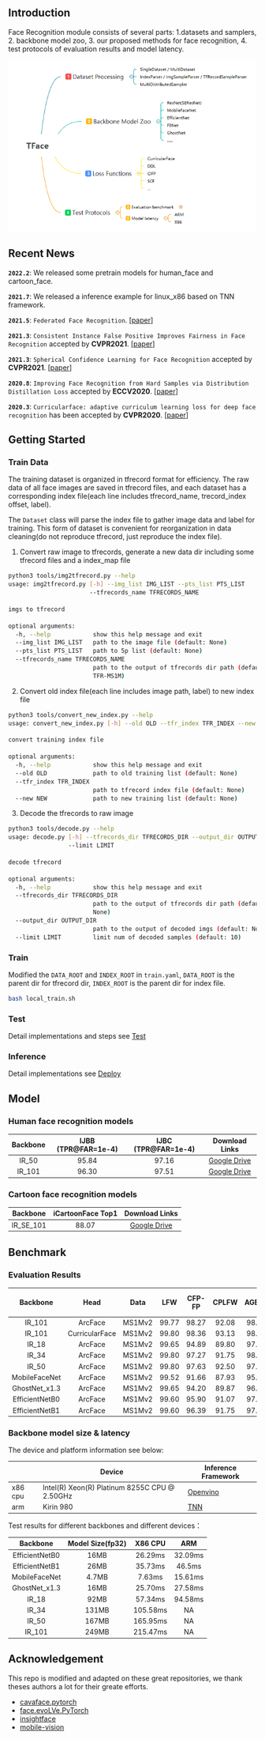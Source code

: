 ## Introduction

Face Recognition module consists of several parts: 1.datasets and samplers, 2. backbone model zoo, 3. our proposed methods for face recognition, 4. test protocols of evaluation results and model latency.

<img src="doc/framework.png" title="framework" /> 

## Recent News
**`2022.2`**: We released some pretrain models for human_face and cartoon_face.

**`2021.7`**:  We released a inference example for linux_x86 based on TNN framework.

**`2021.5`**: `Federated Face Recognition`. [[paper](https://arxiv.org/abs/2105.02501)]

**`2021.3`**: `Consistent Instance False Positive Improves Fairness in Face Recognition` accepted by **CVPR2021**. [[paper](https://arxiv.org/abs/2106.05519)]

**`2021.3`**: `Spherical Confidence Learning for Face Recognition` accepted by **CVPR2021**. [[paper](https://openaccess.thecvf.com/content/CVPR2021/papers/Li_Spherical_Confidence_Learning_for_Face_Recognition_CVPR_2021_paper.pdf)]

**`2020.8`**: `Improving Face Recognition from Hard Samples via Distribution Distillation Loss` accepted by **ECCV2020**. [[paper](https://arxiv.org/abs/2002.03662)] 

**`2020.3`**: `Curricularface: adaptive curriculum learning loss for deep face recognition` has been accepted by **CVPR2020**. [[paper](https://arxiv.org/abs/2004.00288)]

## Getting Started

### Train Data

The training dataset is organized in tfrecord format for efficiency. The raw data of all face images are saved in tfrecord files, and each dataset has a corresponding index file(each line includes tfrecord_name, trecord_index offset, label). 

The `Dataset` class will parse the index file to gather image data and label for training. This form of dataset is convenient for reorganization in data cleaning(do not reproduce tfrecord, just reproduce the index file).

1. Convert raw image to tfrecords, generate a new data dir including some tfrecord files and a index_map file
``` bash
python3 tools/img2tfrecord.py --help
usage: img2tfrecord.py [-h] --img_list IMG_LIST --pts_list PTS_LIST
                       --tfrecords_name TFRECORDS_NAME

imgs to tfrecord

optional arguments:
  -h, --help            show this help message and exit
  --img_list IMG_LIST   path to the image file (default: None)
  --pts_list PTS_LIST   path to 5p list (default: None)
  --tfrecords_name TFRECORDS_NAME
                        path to the output of tfrecords dir path (default:
                        TFR-MS1M)
```

2. Convert old index file(each line includes image path, label) to new index file
``` bash
python3 tools/convert_new_index.py --help
usage: convert_new_index.py [-h] --old OLD --tfr_index TFR_INDEX --new NEW

convert training index file

optional arguments:
  -h, --help            show this help message and exit
  --old OLD             path to old training list (default: None)
  --tfr_index TFR_INDEX
                        path to tfrecord index file (default: None)
  --new NEW             path to new training list (default: None)
```

3. Decode the tfrecords to raw image
``` bash
python3 tools/decode.py --help
usage: decode.py [-h] --tfrecords_dir TFRECORDS_DIR --output_dir OUTPUT_DIR
                 --limit LIMIT

decode tfrecord

optional arguments:
  -h, --help            show this help message and exit
  --tfrecords_dir TFRECORDS_DIR
                        path to the output of tfrecords dir path (default:
                        None)
  --output_dir OUTPUT_DIR
                        path to the output of decoded imgs (default: None)
  --limit LIMIT         limit num of decoded samples (default: 10)
```

###  Train

Modified the `DATA_ROOT` and `INDEX_ROOT` in `train.yaml`, `DATA_ROOT` is the parent dir for tfrecord dir,  `INDEX_ROOT` is the parent dir for index file.

```bash
bash local_train.sh
```

### Test

Detail implementations and steps see [Test](https://github.com/Tencent/TFace/tree/master/recognition/test)

### Inference

Detail implementations see [Deploy](https://github.com/Tencent/TFace/tree/master/recognition/deploy)

## Model

### Human face recognition models
|    Backbone    |   IJBB (TPR@FAR=1e-4) |  IJBC (TPR@FAR=1e-4) |  Download Links |
| :------------: |  :-----------------: | :-----------------: | :------------:  |
|     IR_50       |  95.84 | 97.16 | [Google Drive](https://drive.google.com/file/d/1HB5P1v3PvOR0gRu529jhk6NhHesunSkr/view?usp=sharing) |
|     IR_101       |  96.30 | 97.51 | [Google Drive](https://drive.google.com/file/d/1wP8GljExe7MOBYHeuX46xdFAFK3Na08S/view?usp=sharing) |

### Cartoon face recognition models

|    Backbone    |  iCartoonFace Top1 |  Download Links |
| :------------: |  :-----------------: | :-----------------: |
|     IR_SE_101       |  88.07 | [Google Drive](https://drive.google.com/file/d/1H3UmAWfFRmPz9-5K6OVD2p06eUr9iaoe/view?usp=sharing) |


## Benchmark

### Evaluation Results

|    Backbone    |      Head      |  Data  |  LFW  | CFP-FP | CPLFW | AGEDB | CALFW | IJBB (TPR@FAR=1e-4) | IJBC (TPR@FAR=1e-4) |
| :------------: | :------------: | :----: | :---: | :----: | :---: | :---: | :---: | :-----------------: | :-----------------: |
|     IR_101     |    ArcFace     | MS1Mv2 | 99.77 | 98.27  | 92.08 | 98.15 | 95.45 |        94.2         |        95.6         |
|     IR_101     | CurricularFace | MS1Mv2 | 99.80 | 98.36  | 93.13 | 98.37 | 96.05 |        94.86        |        96.15        |
|      IR_18      |    ArcFace     | MS1Mv2 | 99.65 | 94.89  | 89.80 | 97.23 | 95.60 |        90.06        |        92.39        |
|      IR_34      |    ArcFace     | MS1Mv2 | 99.80 | 97.27  | 91.75 | 98.07 | 95.97 |       92.88        | 94.65 |
|      IR_50      |    ArcFace     | MS1Mv2 | 99.80 | 97.63  | 92.50 | 97.92 | 96.05 |        93.45        |        95.16        |
| MobileFaceNet  |    ArcFace     | MS1Mv2 | 99.52 | 91.66  | 87.93 | 95.82 | 95.12 |        87.07        |        89.13        |
| GhostNet_x1.3  |    ArcFace     | MS1Mv2 | 99.65 | 94.20  | 89.87 | 96.95 | 95.58 |        89.61        |        91.96        |
| EfficientNetB0 |    ArcFace     | MS1Mv2 | 99.60 | 95.90  | 91.07 | 97.58 | 95.82 |        91.79        |        93.67        |
| EfficientNetB1 |    ArcFace     | MS1Mv2 | 99.60 | 96.39  | 91.75 | 97.65 | 95.73 |        92.43        |        94.43        |

### Backbone model size & latency

The device and platform information see below:

|         | Device                                        | Inference Framework |
| ------- | --------------------------------------------- | ------------------- |
| x86 cpu | Intel(R) Xeon(R) Platinum 8255C CPU @ 2.50GHz | [Openvino](https://docs.openvinotoolkit.org/latest/index.html)            |
| arm     | Kirin 980                                     | [TNN](https://github.com/Tencent/TNN)                 |

Test results for different backbones and different devices：

|    Backbone    | Model Size(fp32) | X86 CPU  |   ARM   |
| :------------: | :--------------: | :------: | :-----: |
| EfficientNetB0 |       16MB       | 26.29ms  | 32.09ms |
| EfficientNetB1 |       26MB       | 35.73ms  | 46.5ms  |
| MobileFaceNet  |      4.7MB       |  7.63ms  | 15.61ms |
| GhostNet_x1.3  |       16MB       | 25.70ms  | 27.58ms |
|     IR_18      |       92MB       | 57.34ms  | 94.58ms |
|     IR_34      |      131MB       | 105.58ms |   NA    |
|     IR_50      |      167MB       | 165.95ms |   NA    |
|     IR_101     |      249MB       | 215.47ms |   NA    |



## Acknowledgement
This repo is modified and adapted on these great repositories, we thank theses authors a lot for their greate efforts.
* [cavaface.pytorch](https://github.com/cavalleria/cavaface.pytorch)
* [face.evoLVe.PyTorch](https://github.com/ZhaoJ9014/face.evoLVe.PyTorch) 
* [insightface](https://github.com/deepinsight/insightface)
* [mobile-vision](https://github.com/facebookresearch/mobile-vision)

